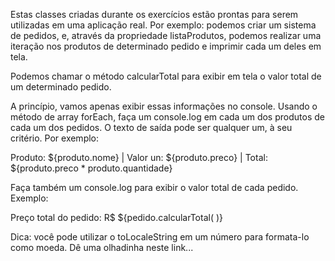 Estas classes criadas durante os exercícios estão prontas para serem utilizadas em uma aplicação real. Por exemplo: podemos criar um sistema de pedidos, e, através da propriedade listaProdutos, podemos realizar uma iteração nos produtos de determinado pedido e imprimir cada um deles em tela.


Podemos chamar o método calcularTotal para exibir em tela o valor total de um determinado pedido.


A princípio, vamos apenas exibir essas informações no console. Usando o método de array forEach, faça um console.log em cada um dos produtos de cada um dos pedidos. O texto de saída pode ser qualquer um, à seu critério. Por exemplo:


Produto: ${produto.nome} | Valor un: ${produto.preco} | Total: ${produto.preco * produto.quantidade}


Faça também um console.log para exibir o valor total de cada pedido. Exemplo:


Preço total do pedido: R$ ${pedido.calcularTotal( )}


Dica: você pode utilizar o toLocaleString em um número para formata-lo como moeda. Dê uma olhadinha neste link...